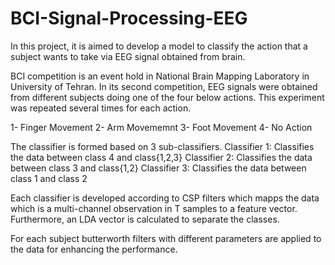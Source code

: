# BCI-Signal-Processing-EEG
In this project, it is aimed to develop a model to classify the action that a subject wants to take via EEG signal obtained from brain.

BCI competition is an event hold in National Brain Mapping Laboratory in University of Tehran.
In its second competition, EEG signals were obtained from different subjects doing one of the four below actions. This experiment was repeated several times for each action.

1- Finger Movement
2- Arm Movememnt
3- Foot Movement
4- No Action

The classifier is formed based on 3 sub-classifiers.
Classifier 1: Classifies the data between class 4 and class{1,2,3}
Classifier 2: Classifies the data between class 3 and class{1,2}
Classifier 3: Classifies the data between class 1 and class 2

Each classifier is developed according to CSP filters which mapps the data which is a multi-channel observation in T samples to a feature vector. Furthermore, an LDA vector is calculated to separate the classes.

For each subject butterworth filters with different parameters are applied to the data for enhancing the performance.
